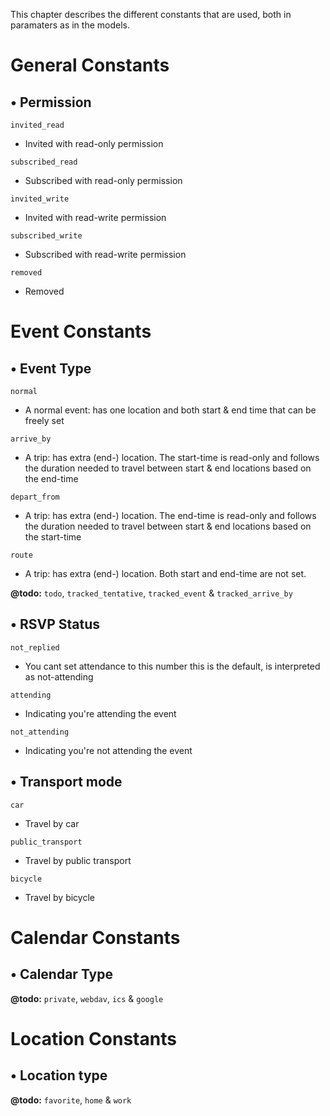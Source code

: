 This chapter describes the different constants that are used, both in paramaters as in the models.

# General Constants

## • Permission

``invited_read``

* Invited with read-only permission

``subscribed_read``

* Subscribed with read-only permission

``invited_write`` 

* Invited with read-write permission

``subscribed_write``

* Subscribed with read-write permission

``removed``

* Removed


# Event Constants

## • Event Type

``normal``

* A normal event: has one location and both start & end time that can be freely set

``arrive_by``

* A trip: has extra (end-) location. The start-time is read-only and follows the duration needed to travel between start & end locations based on the end-time

``depart_from``

* A trip: has extra (end-) location. The end-time is read-only and follows the duration needed to travel between start & end locations based on the start-time

``route``

* A trip: has extra (end-) location. Both start and end-time are not set.

**@todo:** ``todo``, ``tracked_tentative``, ``tracked_event`` & ``tracked_arrive_by``

## • RSVP Status

``not_replied``

* You cant set attendance to this number this is the default, is interpreted as not-attending

``attending``

* Indicating you're attending the event

``not_attending``

* Indicating you're not attending the event

## • Transport mode

``car``

* Travel by car

``public_transport``

* Travel by public transport

``bicycle``

* Travel by bicycle


# Calendar Constants

## • Calendar Type

**@todo:** ``private``, ``webdav``, ``ics`` & ``google``


# Location Constants

## • Location type

**@todo:** ``favorite``, ``home`` & ``work``

